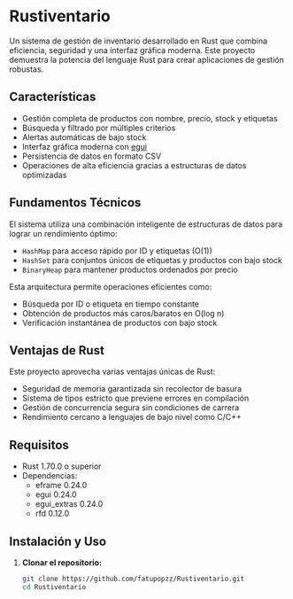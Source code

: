# Rustiventario

Un sistema de gestión de inventario desarrollado en Rust que combina eficiencia, seguridad y una interfaz gráfica moderna. Este proyecto demuestra la potencia del lenguaje Rust para crear aplicaciones de gestión robustas.



## Características

- Gestión completa de productos con nombre, precio, stock y etiquetas
- Búsqueda y filtrado por múltiples criterios
- Alertas automáticas de bajo stock
- Interfaz gráfica moderna con [egui](https://github.com/emilk/egui)
- Persistencia de datos en formato CSV
- Operaciones de alta eficiencia gracias a estructuras de datos optimizadas

## Fundamentos Técnicos

El sistema utiliza una combinación inteligente de estructuras de datos para lograr un rendimiento óptimo:

- `HashMap` para acceso rápido por ID y etiquetas (O(1))
- `HashSet` para conjuntos únicos de etiquetas y productos con bajo stock
- `BinaryHeap` para mantener productos ordenados por precio

Esta arquitectura permite operaciones eficientes como:
- Búsqueda por ID o etiqueta en tiempo constante
- Obtención de productos más caros/baratos en O(log n)
- Verificación instantánea de productos con bajo stock

## Ventajas de Rust

Este proyecto aprovecha varias ventajas únicas de Rust:

- Seguridad de memoria garantizada sin recolector de basura
- Sistema de tipos estricto que previene errores en compilación
- Gestión de concurrencia segura sin condiciones de carrera
- Rendimiento cercano a lenguajes de bajo nivel como C/C++

## Requisitos

- Rust 1.70.0 o superior
- Dependencias:
  - eframe 0.24.0
  - egui 0.24.0
  - egui_extras 0.24.0
  - rfd 0.12.0

## Instalación y Uso

1. **Clonar el repositorio:**
   ```bash
   git clone https://github.com/fatupopzz/Rustiventario.git
   cd Rustiventario
